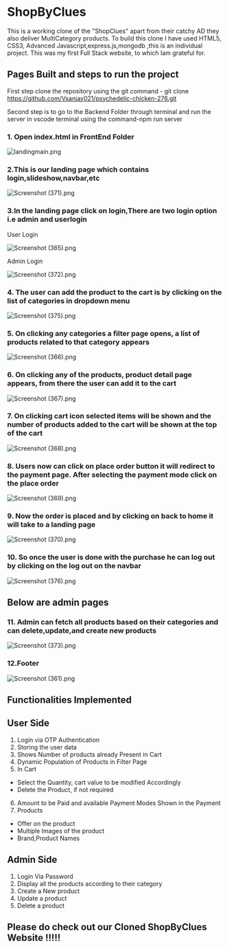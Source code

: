 # ShopByClues

This is a working clone of the "ShopClues" apart from their catchy AD they also deliver MultiCategory products. To build this clone I have used HTML5, CSS3, Advanced Javascript,express.js,mongodb ,this is an individual project. This was my first Full Stack website, to which Iam grateful for.

## Pages Built and steps to run the project

First step clone the repository using the git command - git clone https://github.com/Vsanjay021/psychedelic-chicken-276.git

Second step is to go to the Backend Folder through terminal and run the server in vscode terminal
using the command-npm run server

### 1. Open index.html in FrontEnd Folder

![landingmain.png](https://masai-course.s3.ap-south-1.amazonaws.com/editor/uploads/2023-01-23/landingmain_945537.png)

### 2.This is our landing page which contains login,slideshow,navbar,etc

![Screenshot (371).png](https://masai-course.s3.ap-south-1.amazonaws.com/editor/uploads/2023-01-23/Screenshot%20%28371%29_249462.png)

### 3.In the landing page click on login,There are two login option i.e admin and userlogin

User Login

![Screenshot (365).png](https://masai-course.s3.ap-south-1.amazonaws.com/editor/uploads/2023-01-23/Screenshot%20%28365%29_353214.png)

Admin Login

![Screenshot (372).png](https://masai-course.s3.ap-south-1.amazonaws.com/editor/uploads/2023-01-23/Screenshot%20%28372%29_851828.png)


### 4. The user can add the product to the cart is by clicking on the list of categories in dropdown menu

![Screenshot (375).png](https://masai-course.s3.ap-south-1.amazonaws.com/editor/uploads/2023-01-23/Screenshot%20%28375%29_814751.png)

### 5. On clicking any categories a filter page opens, a list of products related to that category appears 

![Screenshot (366).png](https://masai-course.s3.ap-south-1.amazonaws.com/editor/uploads/2023-01-23/Screenshot%20%28366%29_948108.png)

### 6. On clicking any of the products, product detail page appears, from there the user can add it to the cart 

![Screenshot (367).png](https://masai-course.s3.ap-south-1.amazonaws.com/editor/uploads/2023-01-23/Screenshot%20%28367%29_694395.png)

### 7. On clicking cart icon selected items will be shown and the number of products added to the cart will be shown at the top of the cart

![Screenshot (368).png](https://masai-course.s3.ap-south-1.amazonaws.com/editor/uploads/2023-01-23/Screenshot%20%28368%29_122615.png)

### 8. Users now can click on place order button it will redirect to the payment page. After selecting the payment mode click on the place order

![Screenshot (369).png](https://masai-course.s3.ap-south-1.amazonaws.com/editor/uploads/2023-01-23/Screenshot%20%28369%29_320660.png)

### 9. Now the order is placed and by clicking on back to home it will take to a landing page 

![Screenshot (370).png](https://masai-course.s3.ap-south-1.amazonaws.com/editor/uploads/2023-01-23/Screenshot%20%28370%29_816444.png)

### 10. So once the user is done with the purchase he can log out by clicking on the log out on the navbar

![Screenshot (376).png](https://masai-course.s3.ap-south-1.amazonaws.com/editor/uploads/2023-01-23/Screenshot%20%28376%29_537387.png)

## Below are admin pages

### 11. Admin can fetch all products based on their categories and can delete,update,and create new products

![Screenshot (373).png](https://masai-course.s3.ap-south-1.amazonaws.com/editor/uploads/2023-01-23/Screenshot%20%28373%29_560022.png)


### 12.Footer 

![Screenshot (361).png](https://masai-course.s3.ap-south-1.amazonaws.com/editor/uploads/2023-01-23/Screenshot%20%28361%29_668523.png)


## Functionalities Implemented

## User Side
1. Login via OTP Authentication
2. Storing the user data
3. Shows Number of products already Present in Cart
4. Dynamic Population of Products in Filter Page
5. In Cart
- Select the Quantity, cart value to be modified Accordingly
- Delete the Product, if not required
6. Amount to be Paid and available Payment Modes Shown in the Payment
8. Products
- Offer on the product
- Multiple Images of the product
- Brand,Product Names

## Admin Side

1. Login Via Password
2. Display all the products according to their category
3. Create a New product
4. Update a product
5. Delete a product

## Please do check out our Cloned ShopByClues Website !!!!!
